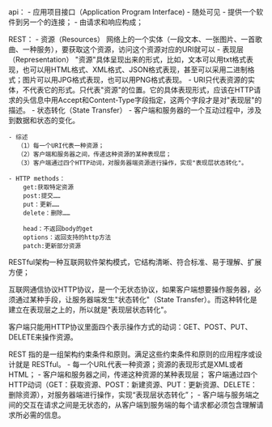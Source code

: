 api：
    - 应用项目接口（Application Program Interface)
    - 随处可见
    - 提供一个软件到另一个的连接；
    - 由请求和响应构成；

REST：
    - 资源（Resources）
        网络上的一个实体（一段文本、一张图片、一首歌曲、一种服务），要获取这个资源，访问这个资源对应的URI就可以
    - 表现层（Representation）
        "资源"具体呈现出来的形式，比如，文本可以用txt格式表现，也可以用HTML格式、XML格式、JSON格式表现，甚至可以采用二进制格式；图片可以用JPG格式表现，也可以用PNG格式表现。
        - URI只代表资源的实体，不代表它的形式。只代表"资源"的位置。它的具体表现形式，应该在HTTP请求的头信息中用Accept和Content-Type字段指定，这两个字段才是对"表现层"的描述。
    - 状态转化（State Transfer）
        - 客户端和服务器的一个互动过程中，涉及到数据和状态的变化。

    - 综述
    　　（1）每一个URI代表一种资源；
    　　（2）客户端和服务器之间，传递这种资源的某种表现层；
    　　（3）客户端通过四个HTTP动词，对服务器端资源进行操作，实现"表现层状态转化"。

    - HTTP methods：
        get:获取特定资源
        post:提交……
        put：更新……
        delete：删除……

        head：不返回body的get
        options：返回支持的http方法
        patch:更新部分资源

RESTful架构一种互联网软件架构模式，它结构清晰、符合标准、易于理解、扩展方便；

 
互联网通信协议HTTP协议，是一个无状态协议，如果客户端想要操作服务器，必须通过某种手段，让服务器端发生"状态转化"（State Transfer）。而这种转化是建立在表现层之上的，所以就是"表现层状态转化"。

客户端只能用HTTP协议里面四个表示操作方式的动词：GET、POST、PUT、DELETE来操作资源。


REST 指的是一组架构约束条件和原则。满足这些约束条件和原则的应用程序或设计就是 RESTful。
    - 每一个URL代表一种资源；资源的表现形式是XML或者HTML；
    - 客户端和服务器之间，传递这种资源的某种表现层； 客户端通过四个HTTP动词（GET：获取资源、POST：新建资源、PUT：更新资源、DELETE：删除资源），对服务器端进行操作，实现“表现层状态转化”；
    - 客户端与服务端之间的交互在请求之间是无状态的，从客户端到服务端的每个请求都必须包含理解请求所必需的信息。